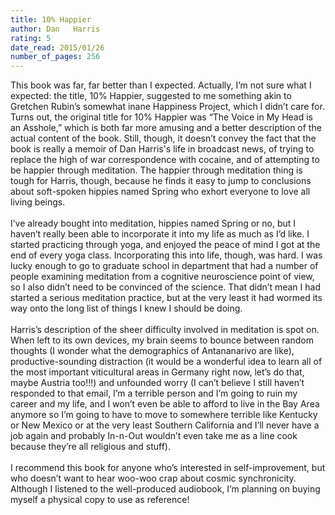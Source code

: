 ```yaml
---
title: 10% Happier
author: Dan   Harris
rating: 5
date_read: 2015/01/26
number_of_pages: 256
---
```


This book was far, far better than I expected. Actually, I’m not sure what I expected: the title, 10% Happier, suggested to me something akin to Gretchen Rubin’s somewhat inane Happiness Project, which I didn’t care for. Turns out, the original title for 10% Happier was “The Voice in My Head is an Asshole,” which is both far more amusing and a better description of the actual content of the book. Still, though, it doesn’t convey the fact that the book is really a memoir of Dan Harris's life in broadcast news, of trying to replace the high of war correspondence with cocaine, and of attempting to be happier through meditation. The happier through meditation thing is tough for Harris, though, because he finds it easy to jump to conclusions about soft-spoken hippies named Spring who exhort everyone to love all living beings.<br/><br/>I’ve already bought into meditation, hippies named Spring or no, but I haven’t really been able to incorporate it into my life as much as I’d like. I started practicing through yoga, and enjoyed the peace of mind I got at the end of every yoga class. Incorporating this into life, though, was hard. I was lucky enough to go to graduate school in department that had a number of people examining meditation from a cognitive neuroscience point of view, so I also didn’t need to be convinced of the science. That didn’t mean I had started a serious meditation practice, but at the very least it had wormed its way onto the long list of things I knew I should be doing.<br/><br/>Harris’s description of the sheer difficulty involved in meditation is spot on. When left to its own devices, my brain seems to bounce between random thoughts (I wonder what the demographics of Antananarivo are like), productive-sounding distraction (it would be a wonderful idea to learn all of the most important viticultural areas in Germany right now, let’s do that, maybe Austria too!!!) and unfounded worry (I can’t believe I still haven’t responded to that email, I’m a terrible person and I’m going to ruin my career and my life, and I won’t even be able to afford to live in the Bay Area anymore so I’m going to have to move to somewhere terrible like Kentucky or New Mexico or at the very least Southern California and I’ll never have a job again and probably In-n-Out wouldn’t even take me as a line cook because they’re all religious and stuff). <br/><br/>I recommend this book for anyone who’s interested in self-improvement, but who doesn’t want to hear woo-woo crap about cosmic synchronicity. Although I listened to the well-produced audiobook, I’m planning on buying myself a physical copy to use as reference!
